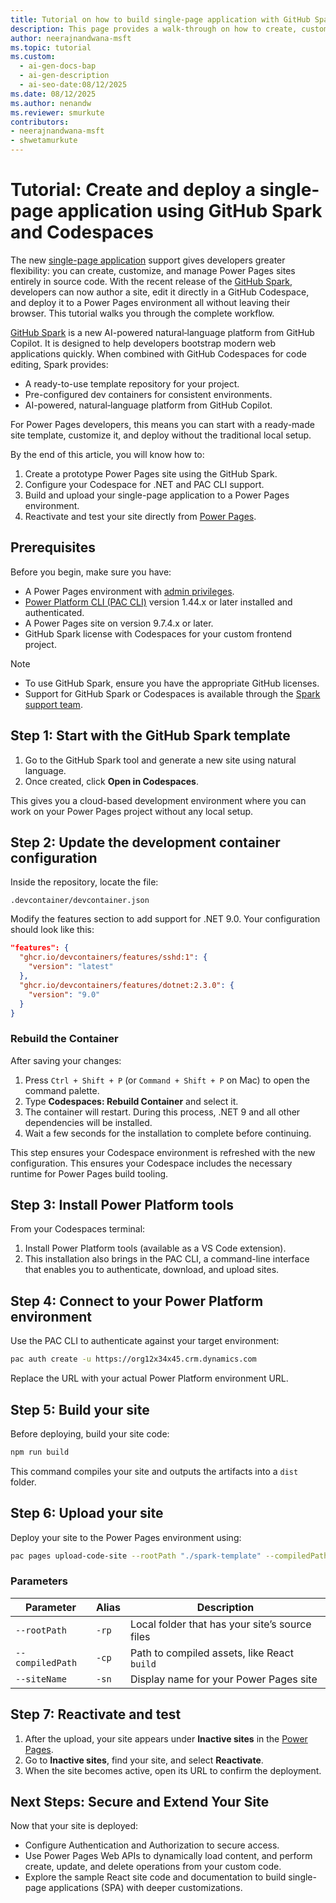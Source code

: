 ```yaml
---
title: Tutorial on how to build single-page application with GitHub Spark and Codespaces
description: This page provides a walk-through on how to create, customize, and deploy single-page applications for Microsoft Power Pages using GitHub Spark and Codespaces.
author: neerajnandwana-msft
ms.topic: tutorial
ms.custom:
  - ai-gen-docs-bap
  - ai-gen-description
  - ai-seo-date:08/12/2025
ms.date: 08/12/2025
ms.author: nenandw
ms.reviewer: smurkute
contributors:
- neerajnandwana-msft
- shwetamurkute
---
```


# Tutorial: Create and deploy a single-page application using GitHub Spark and Codespaces

The new [single-page application](create-code-sites.md) support gives developers greater flexibility: you can create, customize, and manage Power Pages sites entirely in source code. With the recent release of the [GitHub Spark](https://github.com/features/spark), developers can now author a site, edit it directly in a GitHub Codespace, and deploy it to a Power Pages environment all without leaving their browser. This tutorial walks you through the complete workflow.

[GitHub Spark](https://github.com/features/spark) is a new AI-powered natural‑language platform from GitHub Copilot. It is designed to help developers bootstrap modern web applications quickly. When combined with GitHub Codespaces for code editing, Spark provides:

- A ready-to-use template repository for your project.
- Pre-configured dev containers for consistent environments.
- AI-powered, natural‑language platform from GitHub Copilot.

For Power Pages developers, this means you can start with a ready-made site template, customize it, and deploy without the traditional local setup.

By the end of this article, you will know how to:

1. Create a prototype Power Pages site using the GitHub Spark.
2. Configure your Codespace for .NET and PAC CLI support.
3. Build and upload your single-page application to a Power Pages environment.
4. Reactivate and test your site directly from [Power Pages](https://make.powerpages.microsoft.com/).

## Prerequisites

Before you begin, make sure you have:

- A Power Pages environment with [admin privileges](../getting-started/create-manage.md#roles-and-permissions).
- [Power Platform CLI (PAC CLI)](/power-platform/developer/cli/introduction) version 1.44.x or later installed and authenticated.
- A Power Pages site on version 9.7.4.x or later.
- GitHub Spark license with Codespaces for your custom frontend project.

> [!NOTE]  
> - To use GitHub Spark, ensure you have the appropriate GitHub licenses.  
> - Support for GitHub Spark or Codespaces is available through the [Spark support team](https://support.github.com/). 

## Step 1: Start with the GitHub Spark template

1. Go to the GitHub Spark tool and generate a new site using natural language.
1. Once created, click **Open in Codespaces**.

This gives you a cloud-based development environment where you can work on your Power Pages project without any local setup.

## Step 2: Update the development container configuration

Inside the repository, locate the file:

`.devcontainer/devcontainer.json`

Modify the features section to add support for .NET 9.0. Your configuration should look like this:

```json
"features": {
  "ghcr.io/devcontainers/features/sshd:1": {
    "version": "latest"
  },
  "ghcr.io/devcontainers/features/dotnet:2.3.0": {
    "version": "9.0"
  }
}
```

### Rebuild the Container

After saving your changes:

1. Press `Ctrl + Shift + P` (or `Command + Shift + P` on Mac) to open the command palette.
2. Type **Codespaces: Rebuild Container** and select it.
3. The container will restart. During this process, .NET 9 and all other dependencies will be installed.
4. Wait a few seconds for the installation to complete before continuing.

This step ensures your Codespace environment is refreshed with the new configuration. This ensures your Codespace includes the necessary runtime for Power Pages build tooling.

## Step 3: Install Power Platform tools

From your Codespaces terminal:

1. Install Power Platform tools (available as a VS Code extension).
2. This installation also brings in the PAC CLI, a command-line interface that enables you to authenticate, download, and upload sites.

## Step 4: Connect to your Power Platform environment

Use the PAC CLI to authenticate against your target environment:

```bash
pac auth create -u https://org12x34x45.crm.dynamics.com
```

Replace the URL with your actual Power Platform environment URL.

## Step 5: Build your site

Before deploying, build your site code:

```bash
npm run build
```

This command compiles your site and outputs the artifacts into a `dist` folder.

## Step 6: Upload your site

Deploy your site to the Power Pages environment using:

```bash
pac pages upload-code-site --rootPath "./spark-template" --compiledPath "./dist" --siteName "YourSiteName"
```

### Parameters

| Parameter        | Alias  | Description                       |
| ---------------- | ----- | ----------------------------------- |
| `--rootPath`     | `-rp` |  Local folder that has your site’s source files       |
| `--compiledPath` | `-cp` | Path to compiled assets, like React `build`   |
| `--siteName`     | `-sn` | Display name for your Power Pages site  |

## Step 7: Reactivate and test

1. After the upload, your site appears under **Inactive sites** in the [Power Pages](https://make.powerpages.microsoft.com).
2. Go to **Inactive sites**, find your site, and select **Reactivate**.
3. When the site becomes active, open its URL to confirm the deployment.

## Next Steps: Secure and Extend Your Site

Now that your site is deployed:

- Configure Authentication and Authorization to secure access.
- Use Power Pages Web APIs to dynamically load content, and perform create, update, and delete operations from your custom code.
- Explore the sample React site code and documentation to build single-page applications (SPA) with deeper customizations.
